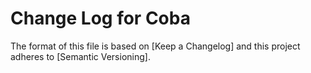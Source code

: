 # Change Log for Coba

The format of this file is based on [Keep a Changelog] and this project adheres to [Semantic Versioning].

